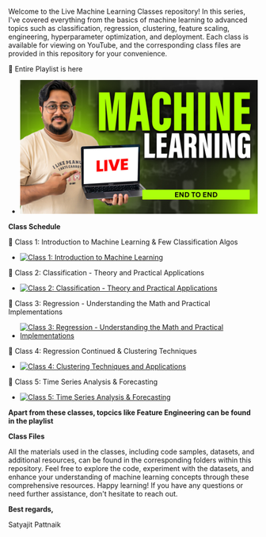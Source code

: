 Welcome to the Live Machine Learning Classes repository! In this series, I've covered everything from the basics of machine learning to advanced topics such as classification, regression, clustering, feature scaling, engineering, hyperparameter optimization, and deployment. Each class is available for viewing on YouTube, and the corresponding class files are provided in this repository for your convenience.

🔴 Entire Playlist is here
   - [![Playlist - Machine Learning End to End](https://raw.githubusercontent.com/pik1989/MLClasses/main/ML%20END%20TO%20END.png)](https://www.youtube.com/playlist?list=PLymcv5WXEpKhevhrm3Jz8WQjn0JzG-O-7)
     
**Class Schedule**

🔴 Class 1: Introduction to Machine Learning & Few Classification Algos
   - [![Class 1: Introduction to Machine Learning](https://img.youtube.com/vi/ocse1X_rtSI/0.jpg)](https://www.youtube.com/watch?v=ocse1X_rtSI)

🔴 Class 2: Classification - Theory and Practical Applications
   - [![Class 2: Classification - Theory and Practical Applications](https://img.youtube.com/vi/LFa6ZYRwCeE/0.jpg)](https://www.youtube.com/watch?v=LFa6ZYRwCeE)

🔴 Class 3: Regression - Understanding the Math and Practical Implementations
   - [![Class 3: Regression - Understanding the Math and Practical Implementations](https://img.youtube.com/vi/M5LSjTdrg1Y/0.jpg)](https://www.youtube.com/watch?v=M5LSjTdrg1Y)

🔴 Class 4: Regression Continued & Clustering Techniques
   - [![Class 4: Clustering Techniques and Applications](https://img.youtube.com/vi/2CG9MkhnN4k/0.jpg)](https://www.youtube.com/watch?v=2CG9MkhnN4k)

🔴 Class 5: Time Series Analysis & Forecasting
   - [![Class 5: Time Series Analysis & Forecasting](https://img.youtube.com/vi/lrt7AfAKDtE/0.jpg)](https://www.youtube.com/live/lrt7AfAKDtE)

**Apart from these classes, topcics like Feature Engineering can be found in the playlist**

**Class Files**

All the materials used in the classes, including code samples, datasets, and additional resources, can be found in the corresponding folders within this repository.
Feel free to explore the code, experiment with the datasets, and enhance your understanding of machine learning concepts through these comprehensive resources.
Happy learning! If you have any questions or need further assistance, don't hesitate to reach out.

**Best regards,**

Satyajit Pattnaik
